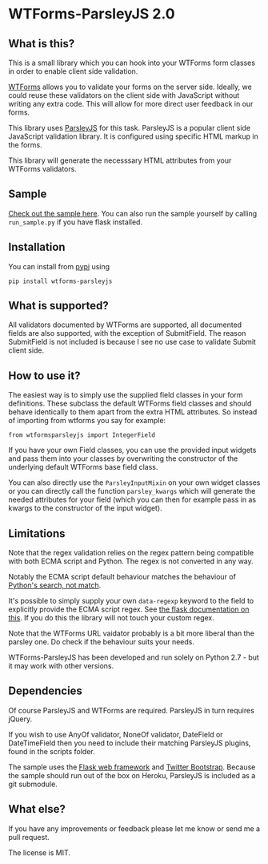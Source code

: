 # WTForms-ParsleyJS 2.0

## What is this?

This is a small library which you can hook into your WTForms form classes in order to enable client side validation.

[WTForms](http://wtforms.simplecodes.com/docs/1.0.4/) allows you to validate your forms on the server side. Ideally, we could reuse these validators on the client side with JavaScript without writing any extra code. This will allow for more direct user feedback in our forms.

This library uses [ParsleyJS](http://parsleyjs.org/doc/index.html) for this task. ParsleyJS is a popular client side JavaScript validation library. It is configured using specific HTML markup in the forms.

This library will generate the necesssary HTML attributes from your WTForms validators.

## Sample

[Check out the sample here](http://fuhrysteve.github.io/wtforms-parsleyjs/). You can also run the sample yourself by calling `run_sample.py` if you have flask installed.

## Installation

You can install from [pypi](https://pypi.python.org/pypi/WTForms-ParsleyJS) using

`pip install wtforms-parsleyjs`

## What is supported?

All validators documented by WTForms are supported, all documented fields are also supported, with the exception of SubmitField. The reason SubmitField is not included is because I see no use case to validate Submit client side.

## How to use it?

The easiest way is to simply use the supplied field classes in your form definitions. These subclass the default WTForms field classes and should behave identically to them apart from the extra HTML attributes. So instead of importing from wtforms you say for example:

`from wtformsparsleyjs import IntegerField`

If you have your own Field classes, you can use the provided input widgets and pass them into your classes by overwriting the constructor of the underlying default WTForms base field class.

You can also directly use the `ParsleyInputMixin` on your own widget classes or you can directly call the function `parsley_kwargs` which will generate the needed attributes for your field (which you can then for example pass in as kwargs to the constructor of the input widget).

## Limitations

Note that the regex validation relies on the regex pattern being compatible with both ECMA script and Python. The regex is not converted in any way.

Notably the ECMA script default behaviour matches the behaviour of [Python's search, not match](http://docs.python.org/2/library/re.html#search-vs-match).

It's possible to simply supply your own `data-regexp` keyword to the field to explicitly provide the ECMA script regex. See [the flask documentation on this](http://flask.pocoo.org/docs/patterns/wtforms/#forms-in-templates). If you do this the library will not touch your custom regex.

Note that the WTForms URL vaidator probably is a bit more liberal than the parsley one. Do check if the behaviour suits your needs.

WTForms-ParsleyJS has been developed and run solely on Python 2.7 - but it may work with other versions.

## Dependencies

Of course ParsleyJS and WTForms are required. ParsleyJS in turn requires jQuery.

If you wish to use AnyOf validator, NoneOf validator, DateField or DateTimeField then you need to include their matching ParsleyJS plugins, found in the scripts folder.

The sample uses the [Flask web framework](http://flask.pocoo.org/docs/) and [Twitter Bootstrap](http://twitter.github.io/bootstrap/). Because the sample should run out of the box on Heroku, ParsleyJS is included as a git submodule.


## What else?

If you have any improvements or feedback please let me know or send me a pull request.

The license is MIT.
